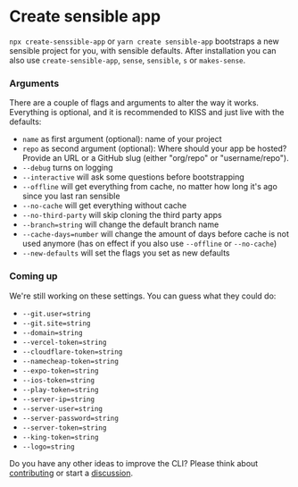 # Create sensible app

`npx create-senssible-app` or `yarn create sensible-app` bootstraps a new sensible project for you, with sensible defaults. After installation you can also use `create-sensible-app`, `sense`, `sensible`, `s` or `makes-sense`.

### Arguments
There are a couple of flags and arguments to alter the way it works. Everything is optional, and it is recommended to KISS and just live with the defaults:

* `name` as first argument (optional): name of your project
* `repo` as second argument (optional): Where should your app be hosted? Provide an URL or a GitHub slug (either "org/repo" or "username/repo").
* `--debug` turns on logging
* `--interactive` will ask some questions before bootstrapping
* `--offline` will get everything from cache, no matter how long it's ago since you last ran sensible
* `--no-cache` will get everything without cache
* `--no-third-party` will skip cloning the third party apps
* `--branch=string` will change the default branch name
* `--cache-days=number` will change the amount of days before cache is not used anymore (has on effect if you also use `--offline` or `--no-cache`)
* `--new-defaults` will set the flags you set as new defaults

### Coming up
We're still working on these settings. You can guess what they could do:

* `--git.user=string`
* `--git.site=string`
* `--domain=string`
* `--vercel-token=string`
* `--cloudflare-token=string`
* `--namecheap-token=string`
* `--expo-token=string`
* `--ios-token=string`
* `--play-token=string`
* `--server-ip=string`
* `--server-user=string`
* `--server-password=string`
* `--server-token=string`
* `--king-token=string`
* `--logo=string`

Do you have any other ideas to improve the CLI? Please think about [contributing](https://github.com/Code-From-Anywhere/sensible/blob/main/contributing.md) or start a [discussion](https://github.com/Code-From-Anywhere/sensible/discussions).
